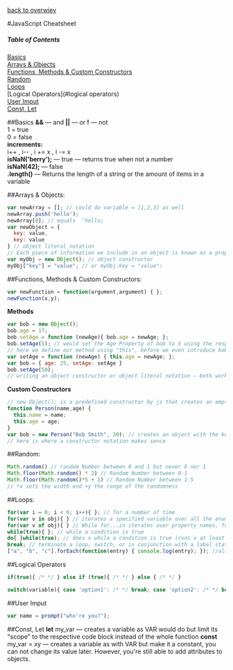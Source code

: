 [back to overwiev](/../..)

#JavaScript Cheatsheet

##### Table of Contents  
[Basics](#basics)  
[Arrays & Objects](#arrays--objects)  
[Functions, Methods & Custom Constructors](#functions-methods--custom-constructors)  
[Random](#random)  
[Loops](#loops)  
[Logical Operators](#logical operators)  
[User Imput](#user-imput)  
[Const, Let](#const-let)  

##Basics
**&&** –– and  **||** –– or  **!** –– not  
1 = true  
0 = false  
**increments:**  
i++ , i-- , i += x , i -= x  
**isNaN('berry');** –– true –– returns true when not a number  
**isNaN(42);**  –– false   
**.length()** –– Returns the length of a string or the amount of items in a variable 

##Arrays & Objects:
```javascript
var newArray = []; // could do variable = [1,2,3] as well 
newArray.push('hello'); 
newArray[0]; // equals  ‘hello;
var newObject = {
  key: value,
  key: value
} // object literal notation
// Each piece of information we include in an object is known as a property. Each Property has a Value
var myObj = new Object(); // object constructor
myObj["key"] = "value"; // or myObj.key = "value";
```

##Functions, Methods & Custom Constructors:
```javascript
var newFunction = function(argument,argument) { };
newFunction(x,y);
```
**Methods**
```javascript
var bob = new Object();
bob.age = 17;
bob.setAge = function (newAge){ bob.age = newAge; };
bob.setAge(5); // would set the Age Property of bob to 5 using the respective function
// here we define our method using "this", before we even introduce bob
var setAge = function (newAge) { this.age = newAge; };
var bob = { age: 25, setAge: setAge }
bob.setAge(50);
// writing an object constructor or object literal notation – both work the same
```
**Custom Constructors**
```javascript
// new Object(); is a predefined constructor by js that creates an empty object, we can create our own constructors like so:
function Person(name,age) {
  this.name = name;
  this.age = age;
}
var bob = new Person("Bob Smith", 30); // creates an object with the keys/properties specified in our constructor
// here is where a constructor notation makes sence
```
 
##Random:
```javascript
Math.random() // random Number between 0 and 1 but never 0 nor 1
Math.floor(Math.random() * 2) // Random Number between 0-1
Math.floor(Math.random()*5 + 1) // Random Number between 1-5
// *x sets the width and +y the range of the randomness
```

##Loops:
```javascript
for(var i = 0; i < 6; i++){ }; // for a number of time
for(var v in obj){ } // iterates a specified variable over all the enumerable properties of an object
for(var v of obj){ } // While for...in iterates over property names, for...of iterates over array elements
while(true){ }; // while a condition is true
do{ }while(true); // does x while a condition is true (runs x at least once)
break; // terminate a loop, switch, or in conjunction with a label statement.
["a", "b", "c"].forEach(function(entry) { console.log(entry); }); //although move convenient, forEach is ~30% slower than a normal for loop
```


##Logical Operators
```javascript
if(true){ /* */ } else if (true){ /* */ } else { /* */ }
```
```javascript
switch(variable){ case 'option1': /* */ break; case 'option2': /* */ break; default: /* */ }
```

##User Imput
```javascript
var name = prompt("who're you?");
```

##Const, Let
**let** my_var –– creates a variable as VAR would do but limit its "scope" to the respective code block instead of the whole function
**const** my_var = xy –– creates a variable as with VAR but make it a constant, you can not change its value later. However, you're still able to add attributes to objects.